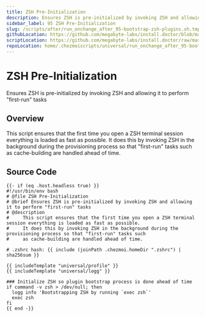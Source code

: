 ```yaml
---
title: ZSH Pre-Initialization
description: Ensures ZSH is pre-initialized by invoking ZSH and allowing it to perform "first-run" tasks
sidebar_label: 95 ZSH Pre-Initialization
slug: /scripts/after/run_onchange_after_95-bootstrap-zsh-plugins.sh.tmpl
githubLocation: https://github.com/megabyte-labs/install.doctor/blob/master/home/.chezmoiscripts/universal/run_onchange_after_95-bootstrap-zsh-plugins.sh.tmpl
scriptLocation: https://github.com/megabyte-labs/install.doctor/raw/master/home/.chezmoiscripts/universal/run_onchange_after_95-bootstrap-zsh-plugins.sh.tmpl
repoLocation: home/.chezmoiscripts/universal/run_onchange_after_95-bootstrap-zsh-plugins.sh.tmpl
---
```

# ZSH Pre-Initialization

Ensures ZSH is pre-initialized by invoking ZSH and allowing it to perform "first-run" tasks

## Overview

This script ensures that the first time you open a ZSH terminal session everything is loaded as fast as possible.
It does this by invoking ZSH in the background during the provisioning process so that "first-run" tasks such
as cache-building are handled ahead of time.



## Source Code

```
{{- if (eq .host.headless true) }}
#!/usr/bin/env bash
# @file ZSH Pre-Initialization
# @brief Ensures ZSH is pre-initialized by invoking ZSH and allowing it to perform "first-run" tasks
# @description
#     This script ensures that the first time you open a ZSH terminal session everything is loaded as fast as possible.
#     It does this by invoking ZSH in the background during the provisioning process so that "first-run" tasks such
#     as cache-building are handled ahead of time.

# .zshrc hash: {{ include (joinPath .chezmoi.homeDir ".zshrc") | sha256sum }}

{{ includeTemplate "universal/profile" }}
{{ includeTemplate "universal/logg" }}

### Initialize ZSH so plugin bootstrap process is done ahead of time
if command -v zsh > /dev/null; then
  logg info 'Bootstrapping ZSH by running `exec zsh`'
  exec zsh
fi
{{ end -}}
```
